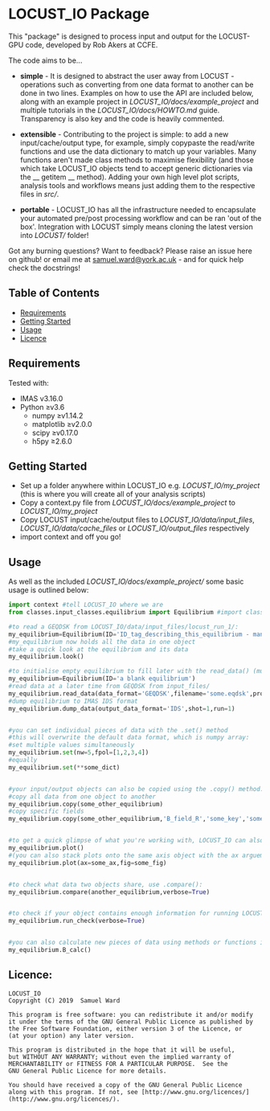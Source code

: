 # LOCUST_IO Package

This "package" is designed to process input and output for the LOCUST-GPU code, developed by Rob Akers at CCFE. 

The code aims to be...

* __simple__ - It is designed to abstract the user away from LOCUST - operations such as converting from one data format to another can be done in two lines. Examples on how to use the API are included below, along with an example project in *LOCUST_IO/docs/example_project* and multiple tutorials in the *LOCUST_IO/docs/HOWTO.md* guide. Transparency is also key and the code is heavily commented.

* __extensible__ - Contributing to the project is simple: to add a new input/cache/output type, for example, simply copypaste the read/write functions and use the data dictionary to match up your variables. Many functions aren't made class methods to maximise flexibility (and those which take LOCUST_IO objects tend to accept generic dictionaries via the __ getitem __ method). Adding your own high level plot scripts, analysis tools and workflows means just adding them to the respective files in *src/*. 

* __portable__ - LOCUST_IO has all the infrastructure needed to encapsulate your automated pre/post processing workflow and can be ran 'out of the box'. Integration with LOCUST simply means cloning the latest version into *LOCUST/* folder!


Got any burning questions? Want to feedback? Please raise an issue here on github! or email me at samuel.ward@york.ac.uk - and for quick help check the docstrings!



Table of Contents
-----------------

* [Requirements](#requirements)
* [Getting Started](#getting-started)
* [Usage](#usage)
* [Licence](#licence)




## Requirements

Tested with:

* IMAS v3.16.0
* Python ≥v3.6
    * numpy ≥v1.14.2
    * matplotlib ≥v2.0.0
    * scipy ≥v0.17.0
    * h5py ≥2.6.0




## Getting Started

* Set up a folder anywhere within LOCUST_IO e.g. *LOCUST_IO/my_project* (this is where you will create all of your analysis scripts)
* Copy a context.py file from *LOCUST_IO/docs/example_project* to *LOCUST_IO/my_project*
* Copy LOCUST input/cache/output files to *LOCUST_IO/data/input_files*, *LOCUST_IO/data/cache_files* or *LOCUST_IO/output_files* respectively
* import context and off you go!






## Usage


As well as the included *LOCUST_IO/docs/example_project/* some basic usage is outlined below:

```python
import context #tell LOCUST_IO where we are
from classes.input_classes.equilibrium import Equilibrium #import classes which encapsulate LOCUST inputs, e.g. an equilibrium

#to read a GEQDSK from LOCUST_IO/data/input_files/locust_run_1/:
my_equilibrium=Equilibrium(ID='ID_tag_describing_this_equilibrium - mandatory!',data_format='GEQDSK',filename='locust_run_1/some.eqdsk') 
#my_equilibrium now holds all the data in one object
#take a quick look at the equilibrium and its data
my_equilibrium.look()                               

#to initialise empty equilibrium to fill later with the read_data() (must always specify an ID):
my_equilibrium=Equilibrium(ID='a blank equilibrium') 
#read data at a later time from GEQDSK from input_files/
my_equilibrium.read_data(data_format='GEQDSK',filename='some.eqdsk',property1='made using EFIT')
#dump equilibrium to IMAS IDS format 
my_equilibrium.dump_data(output_data_format='IDS',shot=1,run=1) 


#you can set individual pieces of data with the .set() method
#this will overwrite the default data format, which is numpy array:
#set multiple values simultaneously
my_equilibrium.set(nw=5,fpol=[1,2,3,4])  
#equally
my_equilibrium.set(**some_dict)                     


#your input/output objects can also be copied using the .copy() method:
#copy all data from one object to another
my_equilibrium.copy(some_other_equilibrium)
#copy specific fields                                        
my_equilibrium.copy(some_other_equilibrium,'B_field_R','some_key','some_other_key')  


#to get a quick glimpse of what you're working with, LOCUST_IO can also plot input/output data: 
my_equilibrium.plot()                                         
#(you can also stack plots onto the same axis object with the ax arguement - see example_project)
my_equilibrium.plot(ax=some_ax,fig=some_fig)                                         


#to check what data two objects share, use .compare():
my_equilibrium.compare(another_equilibrium,verbose=True)               


#to check if your object contains enough information for running LOCUST, use .run_check():
my_equilibrium.run_check(verbose=True)                                            


#you can also calculate new pieces of data using methods or functions in the processing folder
my_equilibrium.B_calc()         
```



## Licence:


    LOCUST_IO
    Copyright (C) 2019  Samuel Ward

    This program is free software: you can redistribute it and/or modify
    it under the terms of the GNU General Public Licence as published by
    the Free Software Foundation, either version 3 of the Licence, or
    (at your option) any later version.

    This program is distributed in the hope that it will be useful,
    but WITHOUT ANY WARRANTY; without even the implied warranty of
    MERCHANTABILITY or FITNESS FOR A PARTICULAR PURPOSE.  See the
    GNU General Public Licence for more details.

    You should have received a copy of the GNU General Public Licence
    along with this program. If not, see [http://www.gnu.org/licences/](http://www.gnu.org/licences/).